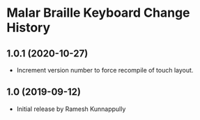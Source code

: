 Malar Braille Keyboard Change History
====================

1.0.1 (2020-10-27)
----------------
* Increment version number to force recompile of touch layout.

1.0 (2019-09-12)
----------------
* Initial release by Ramesh Kunnappully

